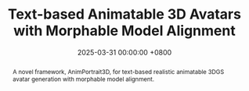 ---
title:          "Text-based Animatable 3D Avatars with Morphable Model Alignment"
date:           2025-03-31 00:00:00 +0800
selected:       true
pub:            "ACM SIGGRAPH (Conference Track)"
pub_pre:        ""
# pub_post:       "Conference Track"
pub_last:       ' <span class="badge badge-pill badge-publication" style="background-color: #A19AD3; color: white;">Work done while visiting ETH Zurich</span>'
pub_date:       "2025"

abstract: >-
  A novel framework, AnimPortrait3D, for text-based realistic animatable 3DGS avatar generation with morphable model alignment.

cover:          /assets/images/publications/AnimPortrait3D.jpg
authors:
  - Yiqian Wu
  - Malte Prinzler
  - Xiaogang Jin
  - Siyu Tang
links:
  Paper: https://arxiv.org/abs/2504.15835
  Video: https://youtu.be/UgNcuUKAc7A
  Project: https://onethousandwu.com/animportrait3d.github.io/
  Code: https://github.com/oneThousand1000/AnimPortrait3D
  Supplementary: https://drive.google.com/file/d/1bt67uAtJyfh8ZAUw7fl7QvA0B5oyWZWe
--- 